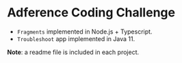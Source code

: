 # Adference Coding Challenge
- `Fragments` implemented in Node.js + Typescript.
- `Troubleshoot` app implemented in Java 11.

**Note**:  a readme file is included in each project.